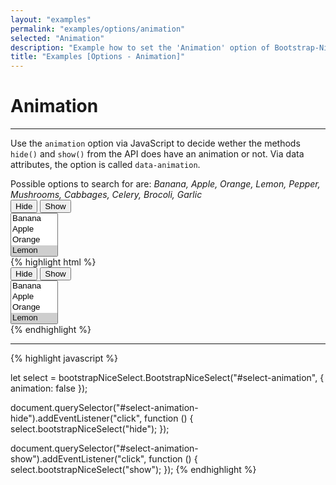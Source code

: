 ```yaml
---
layout: "examples"
permalink: "examples/options/animation"
selected: "Animation"
description: "Example how to set the 'Animation' option of Bootstrap-Nice-Select - Gives an overview how to implement the option and how it looks like"
title: "Examples [Options - Animation]"
---
```


# **Animation**

---

Use the `animation` option via JavaScript to decide wether the methods `hide()` and `show()` from the API does have an animation or not. Via data attributes, the option is called `data-animation`.

<div class="alert alert-light d-flex justify-content-start align-items-center font-size-13" role="alert">
        <i class="fa-solid fa-circle-info pe-2"></i>Possible options to search for are: <i class="ms-2">Banana, Apple, Orange, Lemon, Pepper, Mushrooms, Cabbages, Celery, Brocoli, Garlic</i>
</div>

<div class="container my-4 border rounded p-0">
    <div class="d-flex justify-content-start align-items-center m-4">
        <button type="button" class="btn btn-outline-primary me-2" id="option-animation-hide">Hide</button>
        <button type="button" class="btn btn-outline-primary ms-2" id="option-animation-show">Show</button>
    </div>
    <div class="p-5 border-bottom">
        <select multiple="multiple" id="option-animation" data-animation="false">
            <option value="Banana">Banana</option>
            <option value="Apple">Apple</option>
            <option value="Orange">Orange</option>
            <option value="Lemon" selected="selected">Lemon</option>
            <option value="Pepper">Pepper</option>
            <option value="Mushrooms">Mushrooms</option>
            <option value="Cabbages">Cabbages</option>
            <option value="Celery">Celery</option>
            <option value="Garlic">Garlic</option>
            <option value="Brocoli">Brocoli</option>
        </select>
    </div>
    <div class="bg-highlight rounded">
{% highlight html %}
<div class="container">
    <div class="d-flex justify-content-start align-items-center m-4">
        <button type="button" class="btn btn-outline-primary me-2" id="select-animation-hide">Hide</button>
        <button type="button" class="btn btn-outline-primary ms-2" id="select-animation-show">Show</button>
    </div>
    <select multiple="multiple" id="select-animation">
        <option value="Banana">Banana</option>
        <option value="Apple">Apple</option>
        <option value="Orange">Orange</option>
        <option value="Lemon" selected="selected">Lemon</option>
        <option value="Pepper">Pepper</option>
        <option value="Mushrooms">Mushrooms</option>
        <option value="Cabbages">Cabbages</option>
        <option value="Celery">Celery</option>
        <option value="Garlic">Garlic</option>
        <option value="Brocoli">Brocoli</option>
    </select>
</div>
{% endhighlight %}
<hr>
{% highlight javascript %}

let select = bootstrapNiceSelect.BootstrapNiceSelect("#select-animation", { animation: false });

document.querySelector("#select-animation-hide").addEventListener("click", function () {
    select.bootstrapNiceSelect("hide");
});

document.querySelector("#select-animation-show").addEventListener("click", function () {
    select.bootstrapNiceSelect("show");
});
{% endhighlight %}
    </div>
</div>

